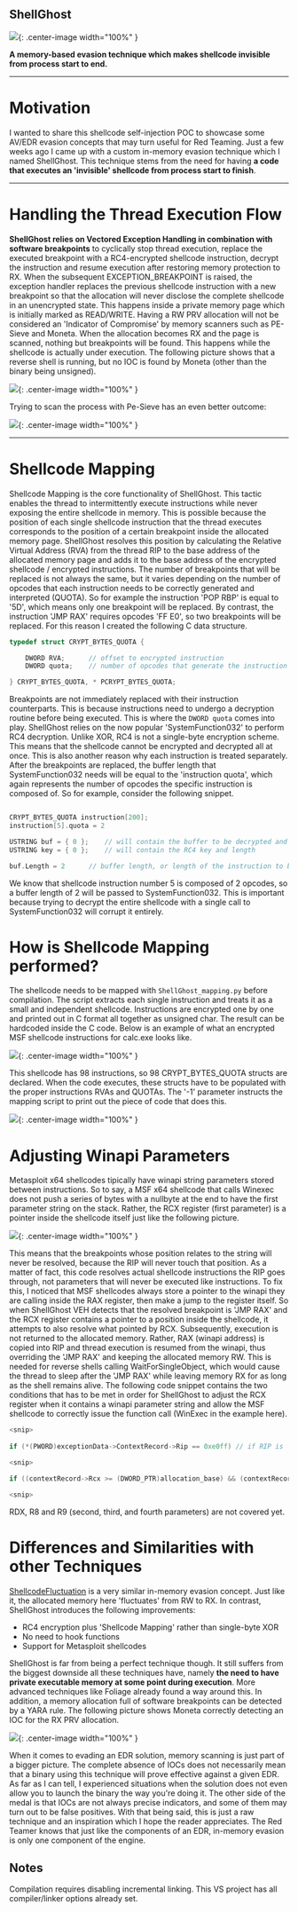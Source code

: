 ## ShellGhost

![](pictures/logo.png){: .center-image width="100%" }


__A memory-based evasion technique which makes shellcode invisible from process start to end.__

-----------------------------------------------------------------------------------------------------------------------------------------------------------------
# Motivation
I wanted to share this shellcode self-injection POC to showcase some AV/EDR evasion concepts that may turn useful for Red Teaming. Just a few weeks ago I came up with a custom in-memory evasion technique which I named ShellGhost. This technique stems from the need for having __a code that executes an 'invisible' shellcode from process start to finish__.


-----------------------------------------------------------------------------------------------------------------------------------------------------------------
# Handling the Thread Execution Flow
__ShellGhost relies on Vectored Exception Handling in combination with software breakpoints__ to cyclically stop thread execution, replace the executed breakpoint with a RC4-encrypted shellcode instruction, decrypt the instruction and resume execution after restoring memory protection to RX. When the subsequent EXCEPTION_BREAKPOINT is raised, the exception handler replaces the previous shellcode instruction with a new breakpoint so that the allocation will never disclose the complete shellcode in an unencrypted state. This happens inside a private memory page which is initially marked as READ/WRITE.
Having a RW PRV allocation will not be considered an 'Indicator of Compromise' by memory scanners such as PE-Sieve and Moneta. When the allocation becomes RX and the page is scanned, nothing but breakpoints will be found. This happens while the shellcode is actually under execution. The following picture shows that a reverse shell is running, but no IOC is found by Moneta (other than the binary being unsigned).


![](pictures/moneta_detection.png){: .center-image width="100%" }


Trying to scan the process with Pe-Sieve has an even better outcome:


![](pictures/pe-sieve.png){: .center-image width="100%" }


-----------------------------------------------------------------------------------------------------------------------------------------------------------------
# Shellcode Mapping
Shellcode Mapping is the core functionality of ShellGhost. This tactic enables the thread to intermittently execute instructions while never exposing the entire shellcode in memory. This is possible because the position of each single shellcode instruction that the thread executes corresponds to the position of a certain breakpoint inside the allocated memory page. ShellGhost resolves this position by calculating the Relative Virtual Address (RVA) from the thread RIP to the base address of the allocated memory page and adds it to the base address of the encrypted shellcode / encrypted instructions. The number of breakpoints that will be replaced is not always the same, but it varies depending on the number of opcodes that each instruction needs to be correctly generated and interpreted (QUOTA). So for example the instruction 'POP RBP' is equal to '5D', which means only one breakpoint will be replaced. By contrast, the instruction 'JMP RAX' requires opcodes 'FF E0', so two breakpoints will be replaced. For this reason I created the following C data structure.


```c
typedef struct CRYPT_BYTES_QUOTA {

	DWORD RVA;		// offset to encrypted instruction 
	DWORD quota;	// number of opcodes that generate the instruction

} CRYPT_BYTES_QUOTA, * PCRYPT_BYTES_QUOTA;
```

Breakpoints are not immediately replaced with their instruction counterparts. This is because instructions need to undergo a decryption routine before being executed. This is where the `DWORD quota` comes into play. ShellGhost relies on the now popular 'SystemFunction032' to perform RC4 decryption. Unlike XOR, RC4 is not a single-byte encryption scheme. This means that the shellcode cannot be encrypted and decrypted all at once. This is also another reason why each instruction is treated separately. After the breakpoints are replaced, the buffer length that SystemFunction032 needs will be equal to the 'instruction quota', which again represents the number of opcodes the specific instruction is composed of. So for example, consider the following snippet.


```c

CRYPT_BYTES_QUOTA instruction[200];
instruction[5].quota = 2

USTRING buf = { 0 }; 	// will contain the buffer to be decrypted and its length
USTRING key = { 0 }; 	// will contain the RC4 key and length

buf.Length = 2 		// buffer length, or length of the instruction to be decrypted

```

We know that shellcode instruction number 5 is composed of 2 opcodes, so a buffer length of 2 will be passed to SystemFunction032. This is important because trying to decrypt the entire shellcode with a single call to SystemFunction032 will corrupt it entirely.

# How is Shellcode Mapping performed?
The shellcode needs to be mapped with `ShellGhost_mapping.py` before compilation. The script extracts each single instruction and treats it as a small and independent shellcode. Instructions are encrypted one by one and printed out in C format all together as unsigned char. The result can be hardcoded inside the C code. Below is an example of what an encrypted MSF shellcode instructions for calc.exe looks like.


![](pictures/shellcode_mapping_1.png){: .center-image width="100%" }


This shellcode has 98 instructions, so 98 CRYPT_BYTES_QUOTA structs are declared. When the code executes, these structs have to be populated with the proper instructions RVAs and QUOTAs. The '-1' parameter instructs the mapping script to print out the piece of code that does this.


![](pictures/shellcode_mapping_2.png){: .center-image width="100%" }


# Adjusting Winapi Parameters
Metasploit x64 shellcodes tipically have winapi string parameters stored between instructions. So to say, a MSF x64 shellcode that calls Winexec does not push a series of bytes with a nullbyte at the end to have the first parameter string on the stack. Rather, the RCX register (first parameter) is a pointer inside the shellcode itself just like the following picture. 


![](pictures/msf_jmp_rax.png){: .center-image width="100%" }


This means that the breakpoints whose position relates to the string will never be resolved, because the RIP will never touch that position. As a matter of fact, this code resolves actual shellcode instructions the RIP goes through, not parameters that will never be executed like instructions. To fix this, I noticed that MSF shellcodes always store a pointer to the winapi they are calling inside the RAX register, then make a jump to the register itself. So when ShellGhost VEH detects that the resolved breakpoint is 'JMP RAX' and the RCX register contains a pointer to a position inside the shellcode, it attempts to also resolve what pointed by RCX. Subsequently, execution is not returned to the allocated memory. Rather, RAX (winapi address) is copied into RIP and thread execution is resumed from the winapi, thus overriding the 'JMP RAX' and keeping the allocated memory RW. This is needed for reverse shells calling WaitForSingleObject, which would cause the thread to sleep after the 'JMP RAX' while leaving memory RX for as long as the shell remains alive. The following code snippet contains the two conditions that has to be met in order for ShellGhost to adjust the RCX register when it contains a winapi parameter string and allow the MSF shellcode to correctly issue the function call (WinExec in the example here).


```c
<snip>
	
if (*(PWORD)exceptionData->ContextRecord->Rip == 0xe0ff) // if RIP is 'JMP RAX'

<snip>

if ((contextRecord->Rcx >= (DWORD_PTR)allocation_base) && (contextRecord->Rcx <= ((DWORD_PTR)allocation_base + sizeof(sh)))) // if RCX is inside the allocation

<snip>
```

RDX, R8 and R9 (second, third, and fourth parameters) are not covered yet.


# Differences and Similarities with other Techniques
[ShellcodeFluctuation](https://github.com/mgeeky/ShellcodeFluctuation) is a very similar in-memory evasion concept. Just like it, the allocated memory here 'fluctuates' from RW to RX. In contrast, ShellGhost introduces the following improvements:

* RC4 encryption plus 'Shellcode Mapping' rather than single-byte XOR
* No need to hook functions
* Support for Metasploit shellcodes


ShellGhost is far from being a perfect technique though. It still suffers from the biggest downside all these techniques have, namely __the need to have private executable memory at some point during execution__. More advanced techniques like Foliage already found a way around this. In addition, a memory allocation full of software breakpoints can be detected by a YARA rule. The following picture shows Moneta correctly detecting an IOC for the RX PRV allocation.


![](pictures/moneta_detection_2.png){: .center-image width="100%" }


When it comes to evading an EDR solution, memory scanning is just part of a bigger picture. The complete absence of IOCs does not necessarily mean that a binary using this technique will prove effective against a given EDR. As far as I can tell, I experienced situations when the solution does not even allow you to launch the binary the way you're doing it. The other side of the medal is that IOCs are not always precise indicators, and some of them may turn out to be false positives. With that being said, this is just a raw technique and an inspiration which I hope the reader appreciates. The Red Teamer knows that just like the components of an EDR, in-memory evasion is only one component of the engine.


## Notes
Compilation requires disabling incremental linking. This VS project has all compiler/linker options already set.

